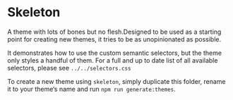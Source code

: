 # Skeleton

A theme with lots of bones but no flesh.Designed to be used as a starting point for creating new themes, it tries to be as unopinionated as possible.

It demonstrates how to use the custom semantic selectors, but the theme only styles a handful of them.
For a full and up to date list of all available selectors, please see `../../selectors.css`

To create a new theme using `skeleton`, simply duplicate this folder, rename it to your theme‘s name and run `npm run generate:themes`.
